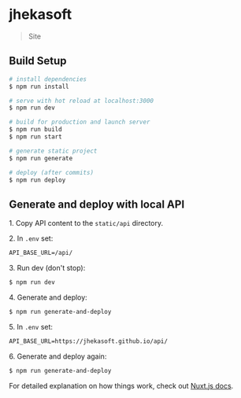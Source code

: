 # jhekasoft

> Site

## Build Setup

``` bash
# install dependencies
$ npm run install

# serve with hot reload at localhost:3000
$ npm run dev

# build for production and launch server
$ npm run build
$ npm run start

# generate static project
$ npm run generate

# deploy (after commits)
$ npm run deploy
```

## Generate and deploy with local API

1\. Copy API content to the `static/api` directory.

2\. In `.env` set:

``` markdown
API_BASE_URL=/api/
```

3\. Run dev (don't stop):

``` bash
$ npm run dev
```

4\. Generate and deploy:

``` bash
$ npm run generate-and-deploy
```

5\. In `.env` set:

``` markdown
API_BASE_URL=https://jhekasoft.github.io/api/
```

6\. Generate and deploy again:

``` bash
$ npm run generate-and-deploy
```

For detailed explanation on how things work, check out [Nuxt.js docs](https://nuxtjs.org).

